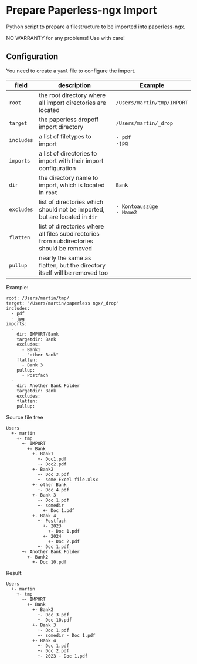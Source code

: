 # Prepare Paperless-ngx Import
Python script to prepare a filestructure to be imported into paperless-ngx.

NO WARRANTY for any problems! Use with care!

## Configuration
You need to create a `yaml` file to configure the import.

| field      | description                                                                              | Example                         |
|------------|------------------------------------------------------------------------------------------|---------------------------------|
| `root`     | the root directory where all import directories are located                              | `/Users/martin/tmp/IMPORT`      |
| `target`   | the paperless dropoff import directory                                                   | `/Users/martin/_drop`           |
| `includes` | a list of filetypes to import                                                            | `- pdf`<br/>`-jpg`              |
| `imports`  | a list of directories to import with their import configuration                          |                                 |
| `dir`      | the directory name to import, which is located in `root`                                 | `Bank`                          |
| `excludes` | list of directories which should not be imported, but are located in `dir`               | `- Kontoauszüge`<br/>`- Name2`  |
| `flatten`  | list of directories where all files subdirectories from subdirectories should be removed |                                 |
| `pullup`   | nearly the same as flatten, but the directory itself will be removed too                 |                                 |


Example:
```
root: /Users/martin/tmp/
target: "/Users/martin/paperless ngx/_drop"
includes:
  - pdf
  - jpg
imports:
  -
    dir: IMPORT/Bank
    targetdir: Bank
    excludes:
      - Bank1
      - "other Bank"
    flatten:
      - Bank 3
    pullup:
      - Postfach
  -
    dir: Another Bank Folder
    targetdir: Bank
    excludes:
    flatten:
    pullup:
```

Source file tree
```
Users
  +- martin
    +- tmp
      +- IMPORT
        +- Bank
          +- Bank1
            +- Doc1.pdf
            +- Doc2.pdf
          +- Bank2
            +- Doc 3.pdf
            +- some Excel file.xlsx
          +- other Bank
            +- Doc 4.pdf
          +- Bank 3
            +- Doc 1.pdf
            +- somedir
              +- Doc 1.pdf
          +- Bank 4
            +- Postfach
              +- 2023
                +- Doc 1.pdf
              +- 2024
                +- Doc 2.pdf
            +- Doc 1.pdf
      +- Another Bank Folder
        +- Bank2
          +- Doc 10.pdf
```

Result:
```
Users
  +- martin
    +- tmp
      +- IMPORT
        +- Bank
          +- Bank2
            +- Doc 3.pdf
            +- Doc 10.pdf
          +- Bank 3
            +- Doc 1.pdf
            +- somedir - Doc 1.pdf
          +- Bank 4
            +- Doc 1.pdf
            +- Doc 2.pdf
            +- 2023 - Doc 1.pdf
```
